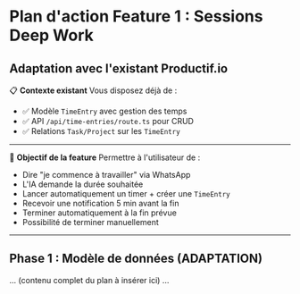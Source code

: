 # Plan d'action Feature 1 : Sessions Deep Work

## Adaptation avec l'existant Productif.io

📋 **Contexte existant**
Vous disposez déjà de :
- ✅ Modèle `TimeEntry` avec gestion des temps
- ✅ API `/api/time-entries/route.ts` pour CRUD
- ✅ Relations `Task/Project` sur les `TimeEntry`

---
🎯 **Objectif de la feature**
Permettre à l'utilisateur de :
- Dire "je commence à travailler" via WhatsApp  
- L'IA demande la durée souhaitée  
- Lancer automatiquement un timer + créer une `TimeEntry`  
- Recevoir une notification 5 min avant la fin  
- Terminer automatiquement à la fin prévue  
- Possibilité de terminer manuellement  

---
## Phase 1 : Modèle de données (ADAPTATION)
... (contenu complet du plan à insérer ici) ...
